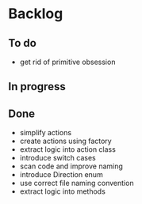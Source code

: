 # Backlog

## To do

- get rid of primitive obsession

## In progress

## Done

- simplify actions
- create actions using factory
- extract logic into action class
- introduce switch cases
- scan code and improve naming
- introduce Direction enum
- use correct file naming convention
- extract logic into methods
